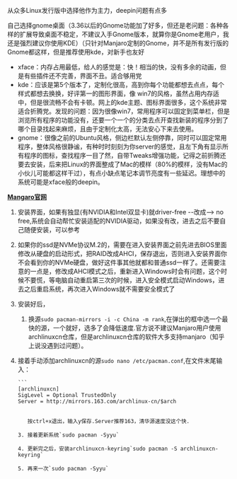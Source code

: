 从众多Linux发行版中选择他作为主力，deepin问题有点多

自己选择gnome桌面（3.36以后的Gnome功能加了好多，但还是老问题：各种各样的扩展导致桌面不稳定，不建议入手Gnome版本，就算你是Gnome老用户，我还是强烈建议你使用KDE）（只针对Manjaro定制的Gnome，并不是所有发行版的Gnome都这样，但是推荐使用kde，对新手也友好

* xface：内存占用最低，给人的感觉是：快！相当的快，没有多余的动画，但是有些插件还不完善，界面不丑。适合够用党
*  kde：应该是第5个版本了，定制化很高，高到你每个功能都想去点点，每个样式都想去换换，好评第一的图形界面，像 win7的风格，虽然占用内存适中，但是很流畅不会有卡顿。网上的kde主题、图标界面很多，这个系统非常适合折腾党。发现的问题：因为很像win7，常用程序可以固定到菜单栏，但是浏览所有程序的功能没有，还要一个一个的分类去点开查找新装的程序分到了哪个目录找起来麻烦，且由于定制化太高，无法安心下来去使用。
* gnome：很像之前的Ubuntu风格，侧边栏默认左侧停靠，同时可以固定常用程序，整体风格很静谧，有种时时刻刻为你server的感觉，且左下角有显示所有程序的图标，查找程序一目了然，自带Tweaks增强功能，记得之前折腾还要去安装，后来把Linux的界面整成了Mac的模样（80%的模样，没有Mac的小伙儿可能都这样干过），有点小缺点笔记本调节亮度有一些延迟。理想中的系统可能是xface般的deepin。

**[Mangaro官网](https://manjaro.org/download/)**

1. 安装界面，如果有独显(有NVIDIA和Intel双显卡)就driver-free  --改成--> no free,系统会自动帮忙安装适配的NVIDIA驱动，如果没有改，进去之后不要自己随便安装，可以参考[](https://link.zhihu.com/?target=https%3A//wiki.manjaro.org/index.php%3Ftitle%3DConfigure_NVIDIA_%28non-free%29_settings_and_load_them_on_Startup)

2. 如果你的ssd是NVMe协议M.2的，需要在进入安装界面之前先进去BIOS里面修改从硬盘的启动形式，把RAID改成AHCI，保存退出，否则进入安装界面你不会看到你的NVMe硬盘，做好这件事其他就都和普通ssd一样了。还需要注意的一点是，修改成AHCI模式之后，重新进入Windows时会有问题，这个时候不要慌，等电脑自动重启第三次的时候，进入安全模式启动Windows，进去之后重启系统，再次进入Windows就不需要安全模式了

3. 安装好后，

   1. 换源`sudo pacman-mirrors -i -c China -m rank`,在弹出的框中选一个最快的源，一个就好，选多了会降低速度.官方说不建议Manjaro用户使用archlinuxcn仓库，但是archlinuxcn仓库的软件大多支持manjaro（知乎上说没遇到过问题）。
   
2. 接着手动添加archlinuxcn的源`sudo nano /etc/pacman.conf`,在文件末尾输入：
   
       ```
       [archlinuxcn]
       SigLevel = Optional TrustedOnly
       Server = http://mirrors.163.com/archlinux-cn/$arch
    ```
   
       按ctrl+x退出，输入y保存.Server推荐163，清华源速度没这个快.
    
    3. 接着更新系统`sudo pacman -Syyu`
   
    4. 更新完之后，安装archlinuxcn-keyring`sudo pacman -S archlinuxcn-keyring`
   
    5. 再来一次`sudo pacman -Syyu`
   
   